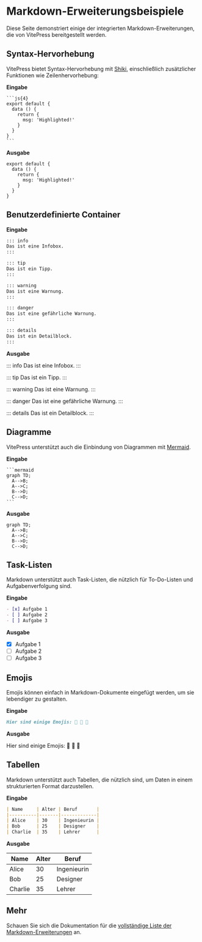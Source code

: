 
# Markdown-Erweiterungsbeispiele

Diese Seite demonstriert einige der integrierten Markdown-Erweiterungen, die von VitePress bereitgestellt werden.

## Syntax-Hervorhebung

VitePress bietet Syntax-Hervorhebung mit [Shiki](https://github.com/shikijs/shiki), einschließlich zusätzlicher Funktionen wie Zeilenhervorhebung:

**Eingabe**

````
```js{4}
export default {
  data () {
    return {
      msg: 'Highlighted!'
    }
  }
}
```
````

**Ausgabe**

```js{4}
export default {
  data () {
    return {
      msg: 'Highlighted!'
    }
  }
}
```

## Benutzerdefinierte Container

**Eingabe**

```md
::: info
Das ist eine Infobox.
:::

::: tip
Das ist ein Tipp.
:::

::: warning
Das ist eine Warnung.
:::

::: danger
Das ist eine gefährliche Warnung.
:::

::: details
Das ist ein Detailblock.
:::
```

**Ausgabe**

::: info
Das ist eine Infobox.
:::

::: tip
Das ist ein Tipp.
:::

::: warning
Das ist eine Warnung.
:::

::: danger
Das ist eine gefährliche Warnung.
:::

::: details
Das ist ein Detailblock.
:::

## Diagramme

VitePress unterstützt auch die Einbindung von Diagrammen mit [Mermaid](https://mermaid-js.github.io/mermaid/).

**Eingabe**

````
```mermaid
graph TD;
  A-->B;
  A-->C;
  B-->D;
  C-->D;
```
````

**Ausgabe**

```mermaid
graph TD;
  A-->B;
  A-->C;
  B-->D;
  C-->D;
```

## Task-Listen

Markdown unterstützt auch Task-Listen, die nützlich für To-Do-Listen und Aufgabenverfolgung sind.

**Eingabe**

```md
- [x] Aufgabe 1
- [ ] Aufgabe 2
- [ ] Aufgabe 3
```

**Ausgabe**

- [x] Aufgabe 1
- [ ] Aufgabe 2
- [ ] Aufgabe 3

## Emojis

Emojis können einfach in Markdown-Dokumente eingefügt werden, um sie lebendiger zu gestalten.

**Eingabe**

```md
Hier sind einige Emojis: 🎉 🚀 🌟
```

**Ausgabe**

Hier sind einige Emojis: 🎉 🚀 🌟

## Tabellen

Markdown unterstützt auch Tabellen, die nützlich sind, um Daten in einem strukturierten Format darzustellen.

**Eingabe**

```md
| Name     | Alter | Beruf       |
|----------|-------|-------------|
| Alice    | 30    | Ingenieurin |
| Bob      | 25    | Designer    |
| Charlie  | 35    | Lehrer      |
```

**Ausgabe**

| Name     | Alter | Beruf       |
|----------|-------|-------------|
| Alice    | 30    | Ingenieurin |
| Bob      | 25    | Designer    |
| Charlie  | 35    | Lehrer      |

## Mehr

Schauen Sie sich die Dokumentation für die [vollständige Liste der Markdown-Erweiterungen](https://vitepress.dev/guide/markdown) an.
